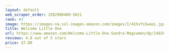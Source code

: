 ```yaml
---
layout: default 
﻿web_scraper_order: 1582906460-5621
rank: #3
image: https://images-na.ssl-images-amazon.com/images/I/41hvYsSwaoL.jpg
title: Welcome Little One
url: https://www.amazon.com/Welcome-Little-One-Sandra-Magsamen/dp/1492632643/ref=zg_mw_books_3?_encoding=UTF8&psc=1&refRID=TBMNK4Y038MCV8ZD423X
reviews: 4.8 out of 5 stars
price: $7.88 
---
```

